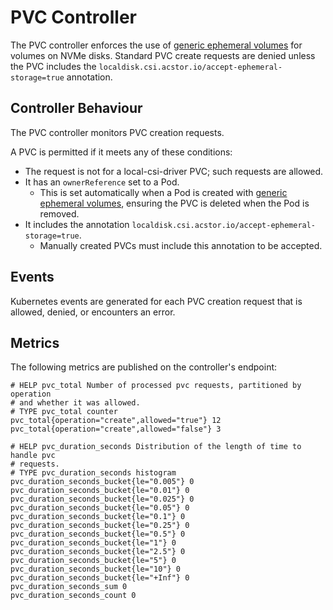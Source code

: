 # PVC Controller

The PVC controller enforces the use of
[generic ephemeral volumes] for volumes on NVMe disks.
Standard PVC create requests are denied unless the PVC includes the
`localdisk.csi.acstor.io/accept-ephemeral-storage=true` annotation.

## Controller Behaviour

The PVC controller monitors PVC creation requests.

A PVC is permitted if it meets any of these conditions:

- The request is not for a local-csi-driver PVC; such requests are allowed.
- It has an `ownerReference` set to a Pod.
  - This is set automatically when a Pod is created with
    [generic ephemeral volumes], ensuring the PVC is deleted when the Pod
    is removed.
- It includes the annotation `localdisk.csi.acstor.io/accept-ephemeral-storage=true`.
  - Manually created PVCs must include this annotation to be accepted.

## Events

Kubernetes events are generated for each PVC creation request that is
allowed, denied, or encounters an error.

## Metrics

The following metrics are published on the controller's endpoint:

```console
# HELP pvc_total Number of processed pvc requests, partitioned by operation
# and whether it was allowed.
# TYPE pvc_total counter
pvc_total{operation="create",allowed="true"} 12
pvc_total{operation="create",allowed="false"} 3

# HELP pvc_duration_seconds Distribution of the length of time to handle pvc
# requests.
# TYPE pvc_duration_seconds histogram
pvc_duration_seconds_bucket{le="0.005"} 0
pvc_duration_seconds_bucket{le="0.01"} 0
pvc_duration_seconds_bucket{le="0.025"} 0
pvc_duration_seconds_bucket{le="0.05"} 0
pvc_duration_seconds_bucket{le="0.1"} 0
pvc_duration_seconds_bucket{le="0.25"} 0
pvc_duration_seconds_bucket{le="0.5"} 0
pvc_duration_seconds_bucket{le="1"} 0
pvc_duration_seconds_bucket{le="2.5"} 0
pvc_duration_seconds_bucket{le="5"} 0
pvc_duration_seconds_bucket{le="10"} 0
pvc_duration_seconds_bucket{le="+Inf"} 0
pvc_duration_seconds_sum 0
pvc_duration_seconds_count 0
```

[generic ephemeral volumes]:
https://kubernetes.io/docs/concepts/storage/ephemeral-volumes/#generic-ephemeral-volumes
